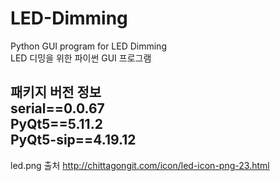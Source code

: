 # LED-Dimming
Python GUI program for LED Dimming  
LED 디밍을 위한 파이썬 GUI 프로그램  

패키지 버전 정보  
serial==0.0.67  
PyQt5==5.11.2  
PyQt5-sip==4.19.12  
------------------
led.png 출처 http://chittagongit.com/icon/led-icon-png-23.html
